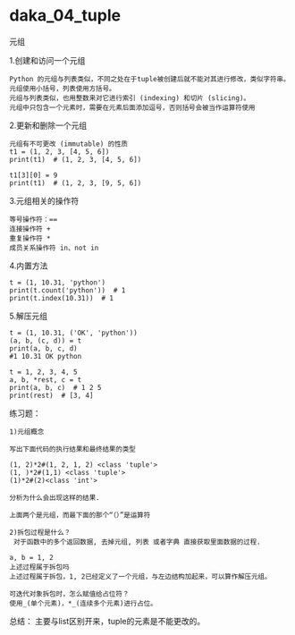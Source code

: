 # daka_04_tuple
元组

1.创建和访问一个元组

    Python 的元组与列表类似，不同之处在于tuple被创建后就不能对其进行修改，类似字符串。
    元组使用小括号，列表使用方括号。
    元组与列表类似，也用整数来对它进行索引 (indexing) 和切片 (slicing)。
    元组中只包含一个元素时，需要在元素后面添加逗号，否则括号会被当作运算符使用

2.更新和删除一个元组

    元组有不可更改 (immutable) 的性质
    t1 = (1, 2, 3, [4, 5, 6])
    print(t1)  # (1, 2, 3, [4, 5, 6])

    t1[3][0] = 9
    print(t1)  # (1, 2, 3, [9, 5, 6])

3.元组相关的操作符

    等号操作符：==
    连接操作符 +
    重复操作符 *
    成员关系操作符 in、not in

4.内置方法

    t = (1, 10.31, 'python')
    print(t.count('python'))  # 1
    print(t.index(10.31))  # 1  

5.解压元组

    t = (1, 10.31, ('OK', 'python'))
    (a, b, (c, d)) = t
    print(a, b, c, d)
    #1 10.31 OK python

    t = 1, 2, 3, 4, 5
    a, b, *rest, c = t
    print(a, b, c)  # 1 2 5
    print(rest)  # [3, 4]

练习题：

    1)元组概念

    写出下面代码的执行结果和最终结果的类型

    (1, 2)*2#(1, 2, 1, 2) <class 'tuple'> 
    (1, )*2#(1,1) <class 'tuple'>
    (1)*2#(2)<class 'int'>

    分析为什么会出现这样的结果.

    上面两个是元组，而最下面的那个“（）”是运算符

    2)拆包过程是什么？
     对于函数中的多个返回数据, 去掉元组, 列表 或者字典 直接获取里面数据的过程.

    a, b = 1, 2
    上述过程属于拆包吗
    上述过程属于拆包，1, 2已经定义了一个元组，与左边结构加起来，可以算作解压元组。

    可迭代对象拆包时，怎么赋值给占位符？
    使用_(单个元素)，*_(连续多个元素)进行占位。
    
总结：
    主要与list区别开来，tuple的元素是不能更改的。

